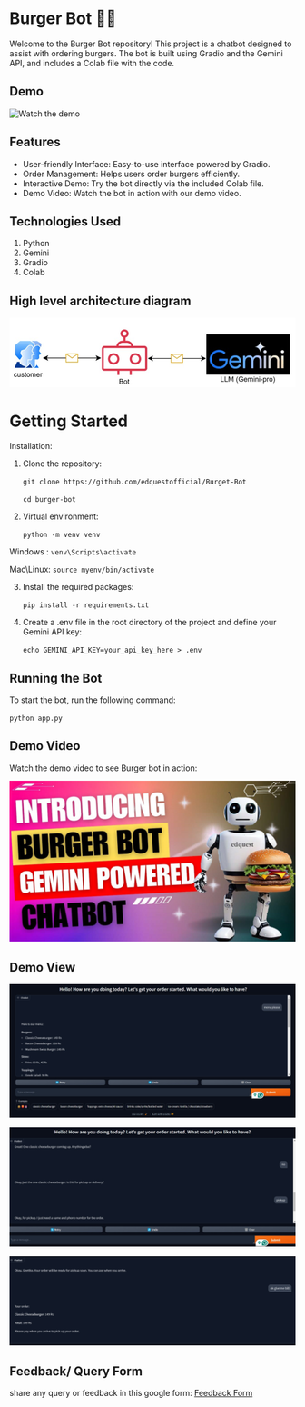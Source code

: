 <h1>Burger Bot 🍔🤖</h1>

Welcome to the Burger Bot repository! This project is a chatbot designed to assist with ordering burgers. The bot is built using Gradio and the Gemini API, and includes a Colab file with the code.

<h2>Demo</h2>

![Watch the demo](https://www.youtube.com/watch?v=EIn-j1yIkgA)

<h2>Features</h2>

* User-friendly Interface: Easy-to-use interface powered by Gradio.
* Order Management: Helps users order burgers efficiently.
* Interactive Demo:  Try the bot directly via the included Colab file.
* Demo Video: Watch the bot in action with our demo video.

<h2>Technologies Used</h2>

  1. Python
  2. Gemini
  3. Gradio
  4. Colab

<h2>High level architecture diagram</h2>

![image](images/Architecturaldiagram.jpeg)


<h1> Getting Started </h1>

</h2>Installation:</h2>

1. Clone the repository:

   `git clone https://github.com/edquestofficial/Burget-Bot `
   
   `cd burger-bot`

2. Virtual environment:
   
   `python -m venv venv  `
   
  Windows :    `venv\Scripts\activate  `
  
  Mac\Linux:   `source myenv/bin/activate` 

3. Install the required packages:
   
   `pip install -r requirements.txt`

4. Create a .env file in the root directory of the project and define your Gemini API key:

   `echo GEMINI_API_KEY=your_api_key_here > .env`


<h2> Running the Bot </h2>

To start the bot, run the following command:

`python app.py`

<h2> Demo Video </h2>
Watch the demo video to see Burger bot in action:

[![Watch the video](images/thumbnail.jpg)](https://www.youtube.com/watch?v=EIn-j1yIkgA)
   
<h2>Demo View</h2>

![image](https://github.com/edquestofficial/Burget-Bot/blob/main/images/1_demo.jpeg)

![image](https://github.com/edquestofficial/Burget-Bot/blob/main/images/2_demo.jpeg)

![image](https://github.com/edquestofficial/Burget-Bot/blob/main/images/3_demo.jpeg)


<h2> Feedback/ Query Form </h2>

share any query or feedback in this google form: [Feedback Form](https://forms.gle/EVLTwUMsdtiidKkR9)
